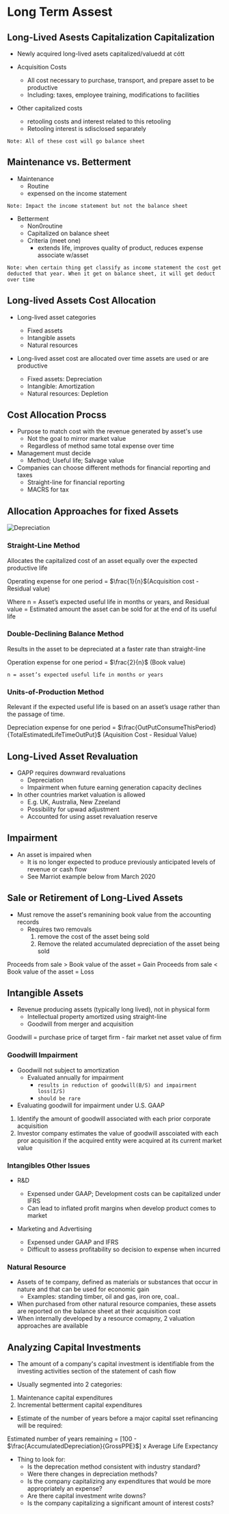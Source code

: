 # Long Term Assest 

## Long-Lived Asests Capitalization Capitalization
* Newly acquired long-lived asets capitalized/valuedd at cótt

* Acquisition Costs
    - All cost necessary to purchase, transport, and prepare asset to be productive 
    - Including: taxes, employee training, modifications to facilities

* Other capitalized costs
    - retooling costs and interest related to this retooling
    - Retooling interest is sdisclosed separately 

`Note: All of these cost will go balance sheet `

## Maintenance vs. Betterment 

* Maintenance 
    - Routine
    - expensed on the income statement 

`Note: Impact the income statement but not the balance sheet`

* Betterment
    - Non0routine
    - Capitalized on balance sheet
    - Criteria (meet one)
        - extends life, improves quality of product, reduces expense associate w/asset 

`Note: when certain thing get classify as income statement the cost get deducted that year. When it get on balance sheet, it will get deduct over time`

## Long-lived Assets Cost Allocation 
* Long-lived asset categories
    - Fixed assets
    - Intangible assets
    - Natural resources

* Long-lived asset cost are allocated over time assets are used or are productive 
    - Fixed assets: Depreciation 
    - Intangible: Amortization
    - Natural resources: Depletion 

## Cost Allocation Procss 
* Purpose to match cost with the revenue generated by asset's use 
    - Not the goal to mirror market value 
    - Regardless of method same total expense over time 
* Management must decide 
    - Method; Useful life; Salvage value 
* Companies can choose different methods for financial reporting and taxes
    - Straight-line for financial reporting 
    - MACRS for tax 

## Allocation Approaches for fixed Assets 

![Depreciation](depreciation.png)

### Straight-Line Method 

Allocates the capitalized cost of an asset equally over the expected productive life

Operating expense for one period = $\frac{1}{n}$(Acquisition cost - Residual value)

Where n = Asset’s expected useful life in months or years, and Residual value = Estimated amount the asset can be sold for at the end of its useful life

### Double-Declining Balance Method
Results in the asset to be depreciated at a faster rate than straight-line 

Operation expense for one period = $\frac{2}{n}$ (Book value)

`n = asset’s expected useful life in months or years`


### Units-of-Production Method

Relevant if the expected useful life is based on an asset’s usage rather than the passage of time.

Depreciation expense for one period  = $\frac{OutPutConsumeThisPeriod}{TotalEstimatedLifeTimeOutPut}$ (Aquisition Cost - Residual Value)

## Long-Lived Asset Revaluation 
* GAPP requires downward revaluations 
    - Depreciation 
    - Impairment when future earning generation capacity declines
* In other countries market valuation is allowed 
    - E.g. UK, Australia, New Zzeeland
    - Possibility for upwad adjustment 
    - Accounted for using asset revaluation reserve 

## Impairment 
* An asset is impaired when 
    - It is no longer expected to produce previously anticipated levels of revenue or cash flow 
    - See Marriot example below from March 2020 

## Sale or Retirement of Long-Lived Assets 
* Must remove the asset's remanining book value from the accounting records
    - Requires two removals
        1. remove the cost of the asset being sold
        2. Remove the related accumulated depreciation of the asset being sold 

Proceeds from sale > Book value of the asset = Gain 
Proceeds from sale < Book value of the asset = Loss 

## Intangible Assets

* Revenue producing assets (typically long lived), not in physical form 
    - Intellectual property amortized using straight-line
    - Goodwill from merger and acquisition

Goodwill = purchase price of target firm - fair market net asset value of firm 

### Goodwill Impairment
* Goodwill not subject to amortization 
    - Evaluated annually for impairment 
        * ``results in reduction of goodwill(B/S) and impairment loss(I/S)``
        * `` should be rare ``
* Evaluating goodwill for impairment under U.S. GAAP 
1. Identify the amount of goodwill associated with each prior corporate acquisition 
2. Investor company estimates the value of goodwill asscoiated with each pror acquisition if the acquired entity were acquired at its current market value 

### Intangibles Other Issues 
* R&D 
    - Expensed under GAAP; Development costs can be capitalized under IFRS 
    - Can lead to inflated profit margins when develop product comes to market 

* Marketing and Advertising 
    - Expensed under GAAP and IFRS 
    - Difficult to assess profitability so decision to expense when incurred 

### Natural Resource 
* Assets of te company, defined as materials or substances that occur in nature and that can be  used for economic gain 
    - Examples: standing timber, oil and gas, iron ore, coal..
* When purchased from other natural resource companies, these assets are reported on the balance sheet at their acquisition cost
* When internally developed by a resource comapny, 2 valuation approaches are available

## Analyzing Capital Investments 
* The amount of a company's capital investment is identifiable from the investing activities section of the statement of cash flow 

* Usually segmented into 2 categories: 
1. Maintenance capital expenditures
2. Incremental betterment capital expenditures 

* Estimate of the number of years before a major capital sset refinancing will be required: 

Estimated number of years remaining = [100 - $\frac{AccumulatedDepreciation}{GrossPPE}$] x Average Life Expectancy 

* Thing to look for: 
    - Is the deprecation method consistent with industry standard?
    - Were there changes in depreciation methods?
    - Is the company capitalizing any expenditures that would be more appropriately an expense?
    - Are there capital investment write downs?
    - Is the company capitalizing a significant amount of     interest costs?

